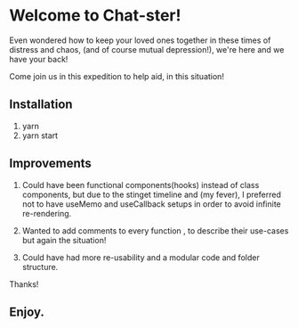 # Welcome to Chat-ster!

Even wondered  how to keep your loved ones  together in these times of distress and  chaos, (and of course mutual depression!), we're here and we have your back!

Come join us in this expedition to help aid, in this situation!


## Installation

1. yarn 
2. yarn start

## Improvements

1. Could have been functional components(hooks) instead  of  class components, but due  to the stinget timeline and (my fever), I preferred not to  have useMemo and useCallback setups in order to avoid infinite re-rendering.

2. Wanted to add comments to every function , to describe their use-cases but again the situation!

3. Could have had more re-usability and a modular code and folder structure.

Thanks!

## Enjoy.